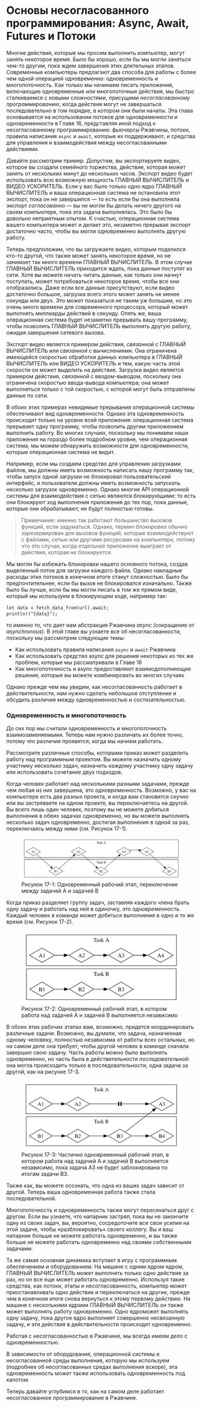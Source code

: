 # Основы несогласованного программирования: Async, Await, Futures и Потоки

Многие действия, которые мы просим выполнить компьютер, могут занять некоторое время. Было бы
хорошо, если бы мы могли заняться чем-то другим, пока ждем завершения этих
длительных этапов. Современные компьютеры предлагают два способа для
работы с более чем одной операцией одновременно: одновременность и многопоточность. Как только
мы начинаем писать приложения, включающие одновременные или многопоточные действия,
мы быстро сталкиваемся с новыми сложностями, присущими _несогласованному
программированию_, когда действия могут не завершаться последовательно в том порядке, в котором они
были начаты. Эта глава основывается на использовании потоков для одновременности
и одновременности в Главе 16, представляя иной подход к несогласованному
программированию: фьючерсы Ржавчины, потоки, правила написания `async` и `await`,
которые их поддерживают, и средства для управления и взаимодействия между несогласованными
действиями.

Давайте рассмотрим пример. Допустим, вы экспортируете видео, которое вы создали
семейного торжества, действие, которая может занять от нескольких минут до нескольких часов.
Экспорт видео будет использовать всю возможную мощность ГЛАВНЫЙ ВЫЧИСЛИТЕЛЬ и ВИДЕО УСКОРИТЕЛЬ. Если у вас было только
одно ядро ​​ГЛАВНЫЙ ВЫЧИСЛИТЕЛЬ и ваша операционная система не остановила этот экспорт, пока он
не завершился — то есть если бы она выполняла экспорт _согласованно_ — вы не могли бы
делать ничего другого на своем компьютере, пока эта задача выполнялась. Это было бы
довольно
неприятным опытом. К счастью, операционная система вашего компьютера
может и делает это, незаметно прерывая экспорт достаточно часто, чтобы вы могли
одновременно выполнять другую работу.

Теперь предположим, что вы загружаете видео, которым поделился кто-то другой, что также может занять некоторое
время, но не занимает так много времени ГЛАВНЫЙ ВЫЧИСЛИТЕЛЬ. В этом случае ГЛАВНЫЙ ВЫЧИСЛИТЕЛЬ приходится ждать,
пока данные поступят из сети. Хотя вы можете начать читать данные,
как только они начнут поступать, может потребоваться некоторое время, чтобы все они отобразились. Даже если
все данные присутствуют, если видео достаточно большое, загрузка всего этого может занять не менее
секунды или двух. Это может показаться не таким уж большим, но это очень много времени для современного процессора, который может выполнять миллиарды действий в
секунду. Опять же, ваша операционная система будет незаметно прерывать вашу программу, чтобы позволить ГЛАВНЫЙ ВЫЧИСЛИТЕЛЬ выполнить другую работу, ожидая завершения сетевого вызова.

Экспорт видео является примером действия, _связанной_ с ГЛАВНЫЙ ВЫЧИСЛИТЕЛЬ или _связанной_ с вычислениями.
Она ограничена имеющейся скоростью обработки данных компьютера в ГЛАВНЫЙ ВЫЧИСЛИТЕЛЬ или ВИДЕО УСКОРИТЕЛЬ и тем, какую часть этой скорости он может выделить на действие. Загрузка видео является примером действия, _связанной_ с вводом-выводом, поскольку она ограничена скоростью ввода-вывода компьютера; она может выполняться только с той скоростью, с которой
могут быть отправлены данные по сети.

В обоих этих примерах невидимые прерывания операционной системы обеспечивают
вид одновременности. Однако эта одновременность происходит только на уровне всей
приложения: операционная система прерывает одну программу, чтобы позволить другим
приложением выполнить работу. Во многих случаях, поскольку мы понимаем наши приложения на
гораздо более подробном уровне, чем операционная система, мы можем обнаружить
возможности для одновременности, которые операционная система не видит.

Например, если мы создаем средство для управления загрузками файлов, мы должны иметь
возможность написать нашу программу так, чтобы запуск одной загрузки не блокировал пользовательский интерфейс,
и пользователи должны иметь возможность запускать несколько загрузок одновременно. Однако многие
API операционной системы для взаимодействия с сетью являются _блокирующими_;
то есть они блокируют ход выполнения приложения до тех пор, пока данные, которые они обрабатывают,
не будут полностью готовы.

> Примечание: именно так работают _большинство_ вызовов функций, если задуматься. Однако,
> термин _блокировка_ обычно зарезервирован для вызовов функций, которые взаимодействуют с
> файлами, сетью или другими ресурсами на компьютере, потому что это
> случаи, когда отдельная приложение выиграет от действия, которая
> _не блокируется_.

Мы могли бы избежать блокировки нашего основного потока, создав выделенный поток для загрузки каждого файла. 
Однако накладные расходы этих потоков в конечном итоге станут сложностью. Было бы предпочтительнее, если бы вызов не блокировался изначально. 
Также было бы лучше, если бы мы могли писать в том же прямом виде, который мы используем
в блокирующем коде, например так:

```Rust,ignore,does_not_compile
let data = fetch_data_from(url).await;
println!("{data}");
```

то именно то, что дает нам абстракция Ржавчина _async_ (сокращение от _asynchronous_). 
В этой главе вы узнаете все об несогласованности, поскольку мы рассмотрим следующие
темы:

- Как использовать правила написания `async` и `await` Ржавчина
- Как использовать средство async для решения некоторых из тех же проблем, которые мы рассматривали
в Главе 16
- Как многопоточность и async предоставляют взаимодополняющие решения, которые вы можете
комбинировать во многих случаях

Однако прежде чем мы увидим, как несогласованность работает в действительности, нам нужно сделать небольшое отступление и обсудить различия между одновременностью и состязательностью.

### Одновременность и многопоточность

До сих пор мы считали одновременность и многопоточность взаимозаменяемыми. Теперь
нам нужно различать их более точно, потому что различия
проявятся, когда мы начнем работать.

Рассмотрите различные способы, которыми приказ может разделить работу над программным проектом.
Вы можете назначить одному участнику несколько задач, назначить каждому участнику одну задачу или
использовать сочетание двух подходов.

Когда человек работает над несколькими разными задачами, прежде чем любая из них
завершена, это _одновременность_. Возможно, у вас на компьютере есть два разных проекта, и когда вам становится скучно или вы застреваете на одном проекте, вы переключаетесь
на другой. Вы всего лишь один человек, поэтому вы не можете добиться выполнения в обеих задачах
одновременно, но вы можете выполнять несколько задач одновременно, достигая выполнения в одной за раз,
переключаясь между ними (см. Рисунок 17-1).

<figure>

<img src="img/trpl17-01.svg" class="center" alt="Диаграмма с полями, обозначенными как Задача A и Задача B, с ромбами в них, представляющими подзадачи. Стрелки направлены от A1 к B1, от B1 к A2, от A2 к B2, от B2 к A3, от A3 к A4 и от A4 к B3. Стрелки между подзадачами пересекают поля между Задачей A и Задачей B." />

<figcaption>Рисунок 17-1: Одновременный рабочий этап, переключение между задачей A и задачей B</figcaption>

</figure>

Когда приказ разделяет группу задач, заставляя каждого члена брать одну задачу и работать над ней в одиночку, это _одновременность_. Каждый человек в команде может добиться
выполнения в одно и то же время (см. Рисунок 17-2).

<figure>

<img src="img/trpl17-02.svg" class="center" alt="Диаграмма с полями, обозначенными как Задача A и Задача B, с ромбами в них, представляющими подзадачи. Стрелки направлены от A1 к A2, от A2 к A3, от A3 к A4, от B1 к B2 и от B2 к B3. Между полями для Задачи A и Задачи B нет стрелок, пересекающихся." />

<figcaption>Рисунок 17-2: Одновременный рабочий этап, в котором работа над задачей A и задачей B выполняется независимо</figcaption>

</figure>

В обоих этих рабочих этапах вам, возможно, придется координировать различные
задачи. Возможно, вы _думали_, что задача, назначенная одному человеку, полностью
независима от работы всех остальных, но на самом деле она требует, чтобы другой человек в команде сначала завершил свою задачу. Часть работы можно было выполнять
одновременно, но часть была в действительности _последовательной_: она могла происходить только
в последовательности, одна задача за другой, как на рисунке 17-3.

<figure>

<img src="img/trpl17-03.svg" class="center" alt="Диаграмма с полями, обозначенными как Задача A и Задача B, с ромбами в них, представляющими подзадачи. Есть стрелки, указывающие от A1 к A2, от A2 к паре толстых вертикальных линий, как символ «паузы», от этого символа к A3, от B1 к B2, от B2 к B3, который находится под этим символом, от B3 к A3 и от B3 к B4." />

<figcaption>Рисунок 17-3: Частично одновременный рабочий этап, в котором работа над задачей A и задачей B выполняется независимо, пока задача A3 не будет заблокирована по итогам задачи B3.</figcaption>

</figure>

Также как, вы можете осознать, что одна из ваших задач зависит от другой. Теперь ваша одновременная работа также стала последовательной.

Многопоточность и одновременность также могут пересекаться друг с другом. Если вы узнаете,
что напарник застрял, пока вы не закончите одну из своих задач, вы, вероятно,
сосредоточите все свои усилия на этой задаче, чтобы «разблокировать» своего коллегу. Вы и ваш
напарник больше не можете работать одновременно, и вы также больше не можете
работать одновременно над своими собственными задачами.

Та же самая основная динамика вступает в игру с программным обеспечением и оборудованием. На машине
с одним ядром ядром, ГЛАВНЫЙ ВЫЧИСЛИТЕЛЬ может выполнять только одно действие за раз, но он
все еще может работать одновременно. Используя такие средства, как потоки, этапы и несогласованность,
компьютер может приостанавливать одно действие и переключаться на другие, прежде чем в конечном итоге
снова вернуться к этому первому действию. На машине с несколькими ядрами ГЛАВНЫЙ ВЫЧИСЛИТЕЛЬ он также может выполнять работу одновременно. Одно ядро ​​может выполнять одну задачу, пока
другое ядро ​​выполняет совершенно несвязанную задачу, и эти действия в действительности
происходят одновременно.

Работая с несогласованностью в Ржавчине, мы всегда имеем дело с одновременностью.

В зависимости от оборудования, операционной системы и несогласованной среды выполнения,
которую мы используем (подробнее об несогласованных средах выполнения вскоре), эта одновременность может также использовать одновременность
под капотом.

Теперь давайте углубимся в то, как на самом деле работает несогласованное программирование в Ржавчине.
